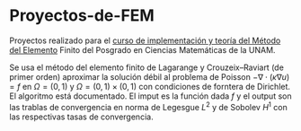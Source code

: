 # Proyectos-de-FEM
Proyectos realizado para el [curso de implementación y teoría del Método del Elemento](https://danielcq-math.github.io/cursos/mfem_2023_II/index.html) Finito del Posgrado en Ciencias Matemáticas de la UNAM.

Se usa el método del elemento finito de Lagarange y Crouzeix–Raviart (de primer orden) aproximar la solución débil al problema de Poisson $-\nabla\cdot(\kappa \nabla u)=f$ en $\Omega=(0,1)$ y $\Omega=(0,1)\times(0,1)$ con condiciones de forntera de Dirichlet. El algoritmo está documentado. El imput es la función dada $f$ y el output son las trablas de convergencia en norma de Legesgue $L^2$ y de Sobolev $H^1$ con las respectivas tasas de convergencia.
